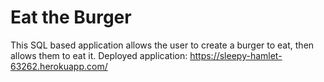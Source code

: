 # Eat the Burger

This SQL based application allows the user to create a burger to eat, then allows them to eat it. Deployed application: https://sleepy-hamlet-63262.herokuapp.com/